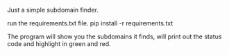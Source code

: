 Just a simple subdomain finder. 

run the requirements.txt file.
pip install -r requirements.txt

The program will show you the subdomains it finds, will print out the status code and highlight in green and red.
